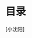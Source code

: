 # 目录

<i class="fa fa-weixin"></i>[小沈阳]



<head>
    <link rel="stylesheet" href="https://github.com/changgq/changgq.github.io/asserts/font-awesome/css/font-awesome.min.css">
</head>
